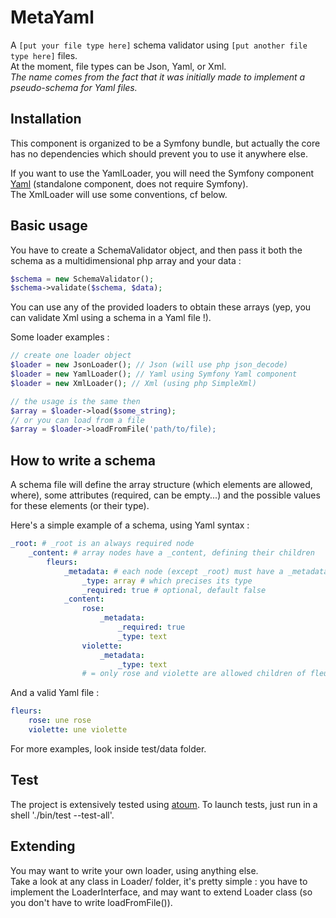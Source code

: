 # MetaYaml

A `[put your file type here]` schema validator using `[put another file type here]` files.  
At the moment, file types can be Json, Yaml, or Xml.  
_The name comes from the fact that it was initially made to implement a pseudo-schema for Yaml files._

## Installation

This component is organized to be a Symfony bundle, but actually the core has no dependencies
which should prevent you to use it anywhere else.

If you want to use the YamlLoader, you will need the Symfony component [Yaml](https://github.com/symfony/Yaml) (standalone component, does not require Symfony).  
The XmlLoader will use some conventions, cf below.

## Basic usage

You have to create a SchemaValidator object, and then pass it both the schema as a multidimensional php array and your data :
```php
$schema = new SchemaValidator();
$schema->validate($schema, $data);
```

You can use any of the provided loaders to obtain these arrays (yep, you can validate Xml using a schema in a Yaml file !).

Some loader examples :
```php
// create one loader object
$loader = new JsonLoader(); // Json (will use php json_decode)
$loader = new YamlLoader(); // Yaml using Symfony Yaml component
$loader = new XmlLoader(); // Xml (using php SimpleXml)

// the usage is the same then
$array = $loader->load($some_string);
// or you can load from a file
$array = $loader->loadFromFile('path/to/file);
```

## How to write a schema

A schema file will define the array structure (which elements are allowed, where), some attributes
(required, can be empty...) and the possible values for these elements (or their type).

Here's a simple example of a schema, using Yaml syntax :
```yaml
_root: # _root is an always required node
    _content: # array nodes have a _content, defining their children
        fleurs:
            _metadata: # each node (except _root) must have a _metadata node
                _type: array # which precises its type
                _required: true # optional, default false
            _content:
                rose:
                    _metadata:
                        _required: true
                        _type: text
                violette:
                    _metadata:
                        _type: text
                # = only rose and violette are allowed children of fleurs
```

And a valid Yaml file :
```yaml
fleurs:
    rose: une rose
    violette: une violette
```

For more examples, look inside test/data folder.

## Test

The project is extensively tested using [atoum](https://github.com/mageekguy/atoum).
To launch tests, just run in a shell './bin/test --test-all'.

## Extending

You may want to write your own loader, using anything else.  
Take a look at any class in Loader/ folder, it's pretty simple :
you have to implement the LoaderInterface, and may want to extend Loader class (so you don't have to write loadFromFile()).
